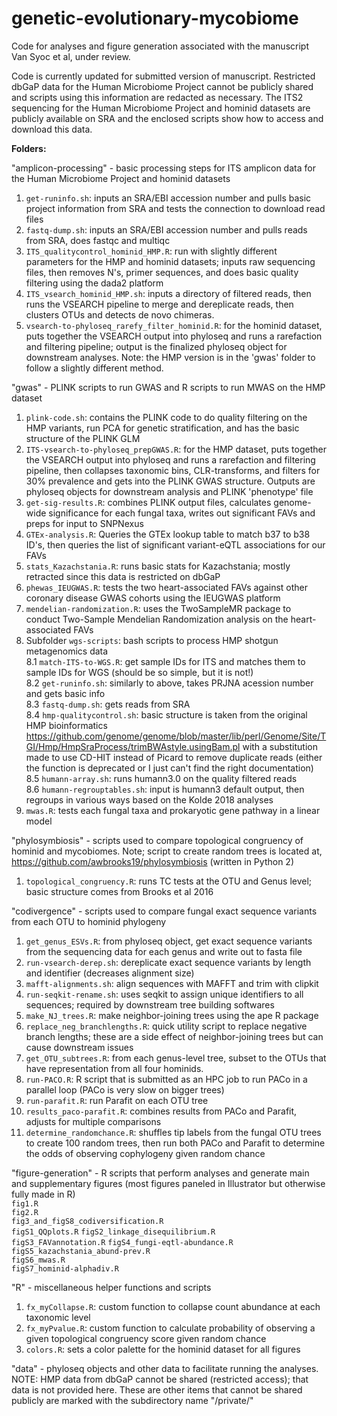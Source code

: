 # genetic-evolutionary-mycobiome
Code for analyses and figure generation associated with the manuscript Van Syoc et al, under review.

Code is currently updated for submitted version of manuscript. Restricted dbGaP data for the Human Microbiome Project cannot be publicly shared and scripts using this information are redacted as necessary. The ITS2 sequencing for the Human Microbiome Project and hominid datasets are publicly available on SRA and the enclosed scripts show how to access and download this data. 

**Folders:**   

"amplicon-processing" - basic processing steps for ITS amplicon data for the Human Microbiome Project and hominid datasets  
1. `get-runinfo.sh`: inputs an SRA/EBI accession number and pulls basic project information from SRA and tests the connection to download read files  
2. `fastq-dump.sh`: inputs an SRA/EBI accession number and pulls reads from SRA, does fastqc and multiqc  
3. `ITS_qualitycontrol_hominid_HMP.R`: run with slightly different parameters for the HMP and hominid datasets; inputs raw sequencing files, then removes N's, primer sequences, and does basic quality filtering using the dada2 platform  
4. `ITS_vsearch_hominid_HMP.sh`: inputs a directory of filtered reads, then runs the VSEARCH pipeline to merge and dereplicate reads, then clusters OTUs and detects de novo chimeras.  
5. `vsearch-to-phyloseq_rarefy_filter_hominid.R`: for the hominid dataset, puts together the VSEARCH output into phyloseq and runs a rarefaction and filtering pipeline; output is the finalized phyloseq object for downstream analyses. Note: the HMP version is in the 'gwas' folder to follow a slightly different method.  


"gwas" - PLINK scripts to run GWAS and R scripts to run MWAS on the HMP dataset  
1. `plink-code.sh`: contains the PLINK code to do quality filtering on the HMP variants, run PCA for genetic stratification, and has the basic structure of the PLINK GLM  
2. `ITS-vsearch-to-phyloseq_prepGWAS.R`: for the HMP dataset, puts together the VSEARCH output into phyloseq and runs a rarefaction and filtering pipeline, then collapses taxonomic bins, CLR-transforms, and filters for 30% prevalence and gets into the PLINK GWAS structure. Outputs are phyloseq objects for downstream analysis and PLINK 'phenotype' file 
3. `get-sig-results.R`: combines PLINK output files, calculates genome-wide significance for each fungal taxa, writes out significant FAVs and preps for input to SNPNexus  
4. `GTEx-analysis.R`: Queries the GTEx lookup table to match b37 to b38 ID's, then queries the list of significant variant-eQTL associations for our FAVs  
5. `stats_Kazachstania.R`: runs basic stats for Kazachstania; mostly retracted since this data is restricted on dbGaP  
6. `phewas_IEUGWAS.R`: tests the two heart-associated FAVs against other coronary disease GWAS cohorts using the IEUGWAS platform  
7. `mendelian-randomization.R`: uses the TwoSampleMR package to conduct Two-Sample Mendelian Randomization analysis on the heart-associated FAVs  
8. Subfolder `wgs-scripts`: bash scripts to process HMP shotgun metagenomics data  
8.1 `match-ITS-to-WGS.R`: get sample IDs for ITS and matches them to sample IDs for WGS (should be so simple, but it is not!)  
8.2 `get-runinfo.sh`: similarly to above, takes PRJNA acession number and gets basic info  
8.3 `fastq-dump.sh`: gets reads from SRA  
8.4 `hmp-qualitycontrol.sh`: basic structure is taken from the original HMP bioinformatics  https://github.com/genome/genome/blob/master/lib/perl/Genome/Site/TGI/Hmp/HmpSraProcess/trimBWAstyle.usingBam.pl with a substitution made to use CD-HIT instead of Picard to remove duplicate reads (either the function is deprecated or I just can't find the right documentation)  
8.5 `humann-array.sh`: runs humann3.0 on the quality filtered reads  
8.6 `humann-regrouptables.sh`: input is humann3 default output, then regroups in various ways based on the Kolde 2018 analyses  
9. `mwas.R`: tests each fungal taxa and prokaryotic gene pathway in a linear model  

"phylosymbiosis" - scripts used to compare topological congruency of hominid and mycobiomes. Note; script to create random trees is located at, https://github.com/awbrooks19/phylosymbiosis (written in Python 2)
1. `topological_congruency.R`: runs TC tests at the OTU and Genus level; basic structure comes from Brooks et al 2016  

"codivergence" - scripts used to compare fungal exact sequence variants from each OTU to hominid phylogeny  
1. `get_genus_ESVs.R`: from phyloseq object, get exact sequence variants from the sequencing data for each genus and write out to fasta file  
2. `run-vsearch-derep.sh`: dereplicate exact sequence variants by length and identifier (decreases alignment size)  
3. `mafft-alignments.sh`: align sequences with MAFFT and trim with clipkit  
4. `run-seqkit-rename.sh`: uses seqkit to assign unique identifiers to all sequences; required by downstream tree building softwares  
5. `make_NJ_trees.R`: make neighbor-joining trees using the ape R package  
6. `replace_neg_branchlengths.R`: quick utility script to replace negative branch lengths; these are a side effect of neighbor-joining trees but can cause downstream issues  
7. `get_OTU_subtrees.R`: from each genus-level tree, subset to the OTUs that have representation from all four hominids.  
8. `run-PACO.R`: R script that is submitted as an HPC job to run PACo in a parallel loop (PACo is very slow on bigger trees)  
9. `run-parafit.R`: run Parafit on each OTU tree  
10. `results_paco-parafit.R`: combines results from PACo and Parafit, adjusts for multiple comparisons  
11. `determine_randomchance.R`: shuffles tip labels from the fungal OTU trees to create 100 random trees, then run both PACo and Parafit to determine the odds of observing cophylogeny given random chance  

"figure-generation" - R scripts that perform analyses and generate main and supplementary figures (most figures paneled in Illustrator but otherwise fully made in R)  
`fig1.R`  
`fig2.R`  
`fig3_and_figS8_codiversification.R`  
`figS1_QQplots.R`
`figS2_linkage_disequilibrium.R`  
`figS3_FAVannotation.R`
`figS4_fungi-eqtl-abundance.R`  
`figS5_kazachstania_abund-prev.R`  
`figS6_mwas.R`  
`figS7_hominid-alphadiv.R`  

"R" - miscellaneous helper functions and scripts  
1. `fx_myCollapse.R`: custom function to collapse count abundance at each taxonomic level 
2. `fx_myPvalue.R`: custom function to calculate probability of observing a given topological congruency score given random chance  
3. `colors.R`: sets a color palette for the hominid dataset for all figures  

"data" - phyloseq objects and other data to facilitate running the analyses. NOTE: HMP data from dbGaP cannot be shared (restricted access); that data is not provided here. These are other items that cannot be shared publicly are marked with the subdirectory name "/private/"



